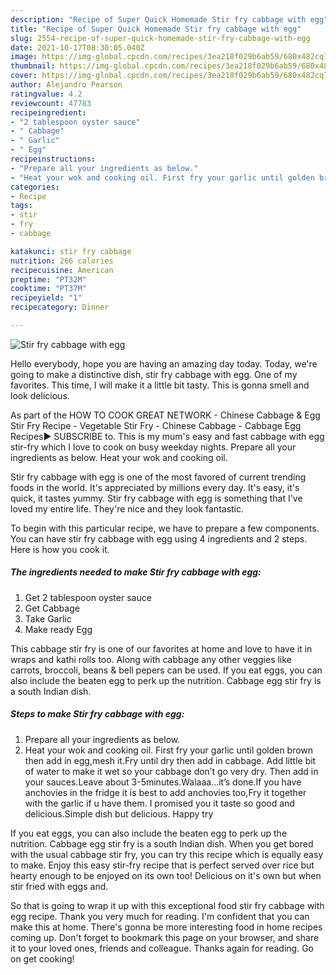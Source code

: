 ```yaml
---
description: "Recipe of Super Quick Homemade Stir fry cabbage with egg"
title: "Recipe of Super Quick Homemade Stir fry cabbage with egg"
slug: 2554-recipe-of-super-quick-homemade-stir-fry-cabbage-with-egg
date: 2021-10-17T08:30:05.040Z
image: https://img-global.cpcdn.com/recipes/3ea218f029b6ab59/680x482cq70/stir-fry-cabbage-with-egg-recipe-main-photo.jpg
thumbnail: https://img-global.cpcdn.com/recipes/3ea218f029b6ab59/680x482cq70/stir-fry-cabbage-with-egg-recipe-main-photo.jpg
cover: https://img-global.cpcdn.com/recipes/3ea218f029b6ab59/680x482cq70/stir-fry-cabbage-with-egg-recipe-main-photo.jpg
author: Alejandro Pearson
ratingvalue: 4.2
reviewcount: 47783
recipeingredient:
- "2 tablespoon oyster sauce"
- " Cabbage"
- " Garlic"
- " Egg"
recipeinstructions:
- "Prepare all your ingredients as below."
- "Heat your wok and cooking oil. First fry your garlic until golden brown then add in egg,mesh it.Fry until dry then add in cabbage. Add little bit of water to make it wet so your cabbage don’t go very dry. Then add in your sauces.Leave about 3-5minutes.Walaaa...it’s done.If you have anchovies in the fridge it is best to add anchovies too,Fry it together with the garlic if u have them. I promised you it taste so good and delicious.Simple dish but delicious. Happy try"
categories:
- Recipe
tags:
- stir
- fry
- cabbage

katakunci: stir fry cabbage 
nutrition: 266 calories
recipecuisine: American
preptime: "PT32M"
cooktime: "PT37M"
recipeyield: "1"
recipecategory: Dinner

---
```



![Stir fry cabbage with egg](https://img-global.cpcdn.com/recipes/3ea218f029b6ab59/680x482cq70/stir-fry-cabbage-with-egg-recipe-main-photo.jpg)

Hello everybody, hope you are having an amazing day today. Today, we're going to make a distinctive dish, stir fry cabbage with egg. One of my favorites. This time, I will make it a little bit tasty. This is gonna smell and look delicious.

As part of the HOW TO COOK GREAT NETWORK - Chinese Cabbage & Egg Stir Fry Recipe - Vegetable Stir Fry - Chinese Cabbage - Cabbage Egg Recipes► SUBSCRIBE to. This is my mum's easy and fast cabbage with egg stir-fry which I love to cook on busy weekday nights. Prepare all your ingredients as below. Heat your wok and cooking oil.

Stir fry cabbage with egg is one of the most favored of current trending foods in the world. It's appreciated by millions every day. It's easy, it's quick, it tastes yummy. Stir fry cabbage with egg is something that I've loved my entire life. They're nice and they look fantastic.


To begin with this particular recipe, we have to prepare a few components. You can have stir fry cabbage with egg using 4 ingredients and 2 steps. Here is how you cook it.

<!--inarticleads1-->

##### The ingredients needed to make Stir fry cabbage with egg:

1. Get 2 tablespoon oyster sauce
1. Get  Cabbage
1. Take  Garlic
1. Make ready  Egg


This cabbage stir fry is one of our favorites at home and love to have it in wraps and kathi rolls too. Along with cabbage any other veggies like carrots, broccoli, beans & bell pepers can be used. If you eat eggs, you can also include the beaten egg to perk up the nutrition. Cabbage egg stir fry is a south Indian dish. 

<!--inarticleads2-->

##### Steps to make Stir fry cabbage with egg:

1. Prepare all your ingredients as below.
1. Heat your wok and cooking oil. First fry your garlic until golden brown then add in egg,mesh it.Fry until dry then add in cabbage. Add little bit of water to make it wet so your cabbage don’t go very dry. Then add in your sauces.Leave about 3-5minutes.Walaaa...it’s done.If you have anchovies in the fridge it is best to add anchovies too,Fry it together with the garlic if u have them. I promised you it taste so good and delicious.Simple dish but delicious. Happy try


If you eat eggs, you can also include the beaten egg to perk up the nutrition. Cabbage egg stir fry is a south Indian dish. When you get bored with the usual cabbage stir fry, you can try this recipe which is equally easy to make. Enjoy this easy stir-fry recipe that is perfect served over rice but hearty enough to be enjoyed on its own too! Delicious on it's own but when stir fried with eggs and. 

So that is going to wrap it up with this exceptional food stir fry cabbage with egg recipe. Thank you very much for reading. I'm confident that you can make this at home. There's gonna be more interesting food in home recipes coming up. Don't forget to bookmark this page on your browser, and share it to your loved ones, friends and colleague. Thanks again for reading. Go on get cooking!
